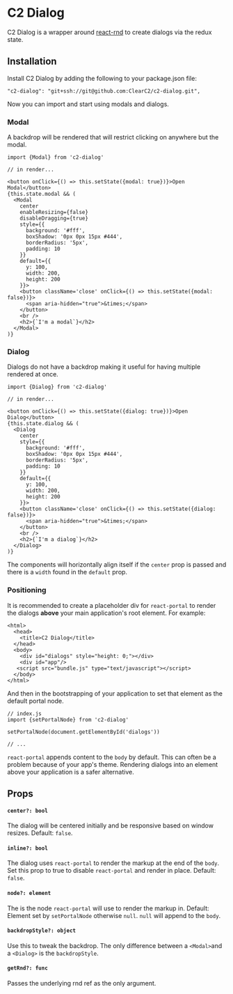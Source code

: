 # C2 Dialog

C2 Dialog is a wrapper around [react-rnd](https://github.com/bokuweb/react-rnd) to create dialogs via the redux state.

## Installation

Install C2 Dialog by adding the following to your package.json file:

```
"c2-dialog": "git+ssh://git@github.com:ClearC2/c2-dialog.git",
```

Now you can import and start using modals and dialogs.

### Modal
A backdrop will be rendered that will restrict clicking on anywhere but the modal.

```
import {Modal} from 'c2-dialog'

// in render...

<button onClick={() => this.setState({modal: true})}>Open Modal</button>
{this.state.modal && (
  <Modal
    center
    enableResizing={false}
    disableDragging={true}
    style={{
      background: '#fff',
      boxShadow: '0px 0px 15px #444',
      borderRadius: '5px',
      padding: 10
    }}
    default={{
      y: 100,
      width: 200,
      height: 200
    }}>
    <button className='close' onClick={() => this.setState({modal: false})}>
      <span aria-hidden="true">&times;</span>
    </button>
    <br />
    <h2>{`I'm a modal`}</h2>
  </Modal>
)}

```

### Dialog
Dialogs do not have a backdrop making it useful for having multiple rendered at once.

```
import {Dialog} from 'c2-dialog'

// in render...

<button onClick={() => this.setState({dialog: true})}>Open Dialog</button>
{this.state.dialog && (
  <Dialog
    center
    style={{
      background: '#fff',
      boxShadow: '0px 0px 15px #444',
      borderRadius: '5px',
      padding: 10
    }}
    default={{
      y: 100,
      width: 200,
      height: 200
    }}>
    <button className='close' onClick={() => this.setState({dialog: false})}>
      <span aria-hidden="true">&times;</span>
    </button>
    <br />
    <h2>{`I'm a dialog`}</h2>
  </Dialog>
)}
```

The components will horizontally align itself if the `center` prop is passed and there is a `width` found in the `default` prop.

### Positioning
It is recommended to create a placeholder div for `react-portal` to render the dialogs **above** your main application's root element. For example:

```
<html>
  <head>
    <title>C2 Dialog</title>
  </head>
  <body>
    <div id="dialogs" style="height: 0;"></div>
    <div id="app"/>
   <script src="bundle.js" type="text/javascript"></script>
  </body>
</html>
```

And then in the bootstrapping of your application to set that element as the default portal node.

```
// index.js
import {setPortalNode} from 'c2-dialog'

setPortalNode(document.getElementById('dialogs'))

// ...
```

`react-portal` appends content to the `body` by default. This can often be a problem because of your app's theme. Rendering dialogs into an element above your application is a safer alternative.

## Props
#### `center?: bool`
The dialog will be centered initially and be responsive based on window resizes. Default: `false`.

#### `inline?: bool`
The dialog uses `react-portal` to render the markup at the end of the `body`. Set this prop to true to disable `react-portal` and render in place. Default: `false`.

#### `node?: element`
The is the node `react-portal` will use to render the markup in. Default: Element set by `setPortalNode` otherwise `null`. `null` will append to the `body`.

#### `backdropStyle?: object`
Use this to tweak the backdrop. The only difference between a `<Modal>`and a `<Dialog>` is the `backdropStyle`.

#### `getRnd?: func`
Passes the underlying rnd ref as the only argument.